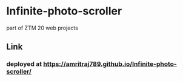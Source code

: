# Infinite-photo-scroller
part of ZTM 20 web projects

## Link
### deployed at https://amritraj789.github.io/Infinite-photo-scroller/
